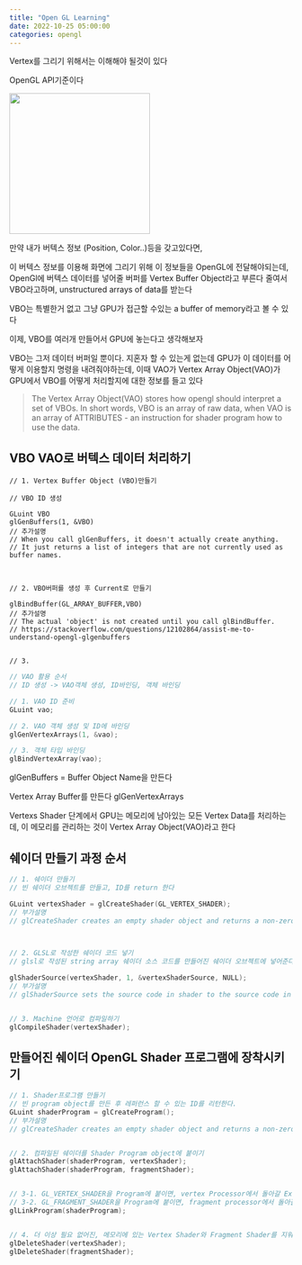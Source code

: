 ```yaml
---
title: "Open GL Learning"
date: 2022-10-25 05:00:00
categories: opengl
---
```


Vertex를 그리기 위해서는 이해해야 될것이 있다

OpenGL API기준이다

<img src="https://user-images.githubusercontent.com/45751396/197693190-c6a997f0-7e0b-46b4-b190-83b605868b9c.png" width=250>

만약 내가 버텍스 정보 (Position, Color..)등을 갖고있다면,

이 버텍스 정보를 이용해 화면에 그리기 위해 이 정보들을 OpenGL에 전달해야되는데, 
OpenGl에 버텍스 데이터를 넣어줄 버퍼를 Vertex Buffer Object라고 부른다
줄여서 VBO라고하며, unstructured arrays of data를 받는다

VBO는 특별한거 없고 그냥 GPU가 접근할 수있는 a buffer of memory라고 볼 수 있다


이제,
VBO를 여러개 만들어서 GPU에 놓는다고 생각해보자

VBO는 그저 데이터 버퍼일 뿐이다. 지혼자 할 수 있는게 없는데
GPU가 이 데이터를 어떻게 이용할지 명령을 내려줘야하는데,  이때 VAO가
Vertex Array Object(VAO)가 GPU에서 VBO를 어떻게 처리할지에 대한 정보를 들고 있다
 

> The Vertex Array Object(VAO) stores how opengl should interpret a set of VBOs.
> In short words, VBO is an array of raw data, when VAO is an array of ATTRIBUTES - an instruction for shader program how to use the data.


## VBO VAO로 버텍스 데이터 처리하기
```
// 1. Vertex Buffer Object (VBO)만들기 

// VBO ID 생성

GLuint VBO
glGenBuffers(1, &VBO)
// 추가설명
// When you call glGenBuffers, it doesn't actually create anything. 
// It just returns a list of integers that are not currently used as buffer names.



// 2. VBO버퍼를 생성 후 Current로 만들기

glBindBuffer(GL_ARRAY_BUFFER,VBO)
// 추가설명
// The actual 'object' is not created until you call glBindBuffer. 
// https://stackoverflow.com/questions/12102864/assist-me-to-understand-opengl-glgenbuffers


// 3. 
```

```cpp
// VAO 활용 순서
// ID 생성 -> VAO객체 생성, ID바인딩, 객체 바인딩

// 1. VAO ID 준비
GLuint vao;

// 2. VAO 객체 생성 및 ID에 바인딩
glGenVertexArrays(1, &vao);

// 3. 객체 타입 바인딩
glBindVertexArray(vao);

```

glGenBuffers = Buffer Object Name을 만든다

Vertex Array Buffer를 만든다
glGenVertexArrays

Vertexs Shader 단계에서 GPU는 메모리에 남아있는 모든 Vertex Data를 처리하는데,
이 메모리를 관리하는 것이 Vertex Array Object(VAO)라고 한다


## 쉐이더 만들기 과정 순서
```cpp
// 1. 쉐이더 만들기
// 빈 쉐이더 오브젝트를 만들고, ID를 return 한다

GLuint vertexShader = glCreateShader(GL_VERTEX_SHADER);
// 부가설명
// glCreateShader creates an empty shader object and returns a non-zero value by which it can be referenced. A shader object is used to maintain the source code strings that define a shader.
 


// 2. GLSL로 작성한 쉐이더 코드 넣기
// glsl로 작성된 string array 쉐이더 소스 코드를 만들어진 쉐이더 오브젝트에 넣어준다

glShaderSource(vertexShader, 1, &vertexShaderSource, NULL);
// 부가설명
// glShaderSource sets the source code in shader to the source code in the array of strings specified by string. Any source code previously stored in the shader object is completely replaced.


// 3. Machine 언어로 컴파일하기
glCompileShader(vertexShader);

```



## 만들어진 쉐이더 OpenGL Shader 프로그램에 장착시키기
```cpp
// 1. Shader프로그램 만들기
// 빈 program object를 만든 후 레퍼런스 할 수 있는 ID를 리턴한다.
GLuint shaderProgram = glCreateProgram();
// 부가설명
// glCreateShader creates an empty shader object and returns a non-zero value by which it can be referenced. A shader object is used to maintain the source code strings that define a shader.


// 2. 컴파일된 쉐이더를 Shader Program object에 붙이기
glAttachShader(shaderProgram, vertexShader);
glAttachShader(shaderProgram, fragmentShader);


// 3-1. GL_VERTEX_SHADER을 Program에 붙이면, vertex Processor에서 돌아갈 Excutable을 만듬
// 3-2. GL_FRAGMENT_SHADER을 Program에 붙이면, fragment processor에서 돌아갈 Excutable을 만듬
glLinkProgram(shaderProgram);


// 4. 더 이상 필요 없어진, 메모리에 있는 Vertex Shader와 Fragment Shader를 지워주기
glDeleteShader(vertexShader);
glDeleteShader(fragmentShader);

```
